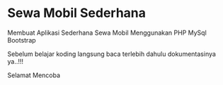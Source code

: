 # Sewa Mobil Sederhana
Membuat Aplikasi Sederhana Sewa Mobil Menggunakan PHP MySql Bootstrap

Sebelum belajar koding langsung baca terlebih dahulu dokumentasinya ya..!!!

Selamat Mencoba
